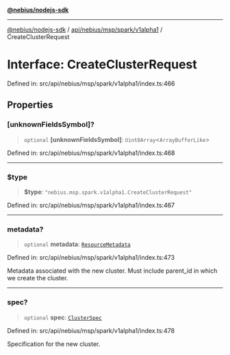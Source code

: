 [**@nebius/nodejs-sdk**](../../../../../../README.md)

---

[@nebius/nodejs-sdk](../../../../../../README.md) / [api/nebius/msp/spark/v1alpha1](../README.md) / CreateClusterRequest

# Interface: CreateClusterRequest

Defined in: src/api/nebius/msp/spark/v1alpha1/index.ts:466

## Properties

### \[unknownFieldsSymbol\]?

> `optional` **\[unknownFieldsSymbol\]**: `Uint8Array`\<`ArrayBufferLike`\>

Defined in: src/api/nebius/msp/spark/v1alpha1/index.ts:468

---

### $type

> **$type**: `"nebius.msp.spark.v1alpha1.CreateClusterRequest"`

Defined in: src/api/nebius/msp/spark/v1alpha1/index.ts:467

---

### metadata?

> `optional` **metadata**: [`ResourceMetadata`](../../../../common/v1/interfaces/ResourceMetadata.md)

Defined in: src/api/nebius/msp/spark/v1alpha1/index.ts:473

Metadata associated with the new cluster. Must include parent_id in which we create the cluster.

---

### spec?

> `optional` **spec**: [`ClusterSpec`](ClusterSpec.md)

Defined in: src/api/nebius/msp/spark/v1alpha1/index.ts:478

Specification for the new cluster.
